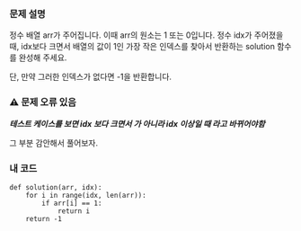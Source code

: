 <p><img alt="" src="https://velog.velcdn.com/images/tjeudeud/post/ca7b85a2-9538-465c-9670-7842831a5bf0/image.png" /></p>
<h3 id="문제-설명">문제 설명</h3>
<p>정수 배열 arr가 주어집니다. 이때 arr의 원소는 1 또는 0입니다. 정수 idx가 주어졌을 때, idx보다 크면서 배열의 값이 1인 가장 작은 인덱스를 찾아서 반환하는 solution 함수를 완성해 주세요.</p>
<p>단, 만약 그러한 인덱스가 없다면 -1을 반환합니다.</p>
<h3 id="⚠️-문제-오류-있음">⚠️ 문제 오류 있음</h3>
<p><strong><em>테스트 케이스를 보면 idx 보다 크면서 가 아니라 idx 이상일 때 라고 바뀌어야함</em></strong></p>
<p>그 부분 감안해서 풀어보자.</p>
<h3 id="내-코드">내 코드</h3>
<pre><code>def solution(arr, idx):
    for i in range(idx, len(arr)):
        if arr[i] == 1:
            return i
    return -1</code></pre>